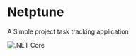 # Netptune
A Simple project task tracking application

![.NET Core](https://github.com/JoelCrosby/Netptune/workflows/.NET%20Core/badge.svg)
